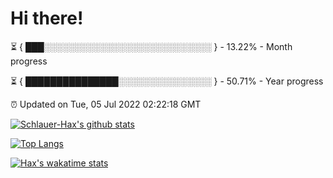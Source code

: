 # Hi there!

⏳ { ███░░░░░░░░░░░░░░░░░░░░░░░░░░░ } - 13.22% - Month progress

⏳ { ███████████████░░░░░░░░░░░░░░░ } - 50.71% - Year progress

⏰ Updated on Tue, 05 Jul 2022 02:22:18 GMT


[![Schlauer-Hax's github stats](https://github-readme-stats.vercel.app/api?username=Schlauer-Hax&show_icons=true&theme=dark&count_private=true)](https://github.com/Schlauer-Hax)


[![Top Langs](https://github-readme-stats.vercel.app/api/top-langs/?username=Schlauer-Hax&layout=compact&theme=dark)](https://github.com/Schlauer-Hax?tab=repositories)


[![Hax's wakatime stats](https://github-readme-stats.vercel.app/api/wakatime?username=Hax&theme=dark)](https://wakatime.com/@Hax)


